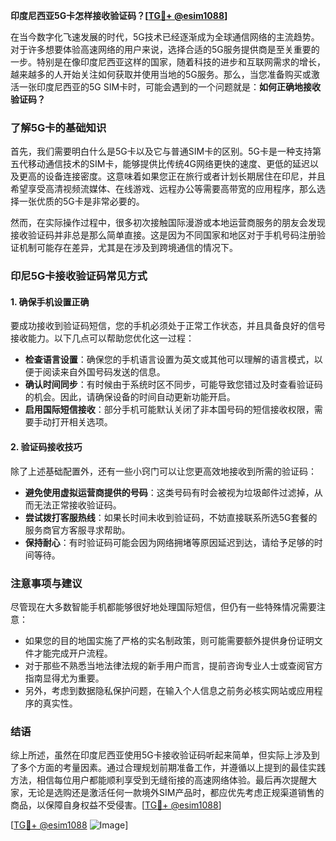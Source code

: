 **印度尼西亚5G卡怎样接收验证码？[[TG💪+ @esim1088](https://t.me/s/esim1088)]**

在当今数字化飞速发展的时代，5G技术已经逐渐成为全球通信网络的主流趋势。对于许多想要体验高速网络的用户来说，选择合适的5G服务提供商是至关重要的一步。特别是在像印度尼西亚这样的国家，随着科技的进步和互联网需求的增长，越来越多的人开始关注如何获取并使用当地的5G服务。那么，当您准备购买或激活一张印度尼西亚的5G SIM卡时，可能会遇到的一个问题就是：**如何正确地接收验证码？**

### 了解5G卡的基础知识

首先，我们需要明白什么是5G卡以及它与普通SIM卡的区别。5G卡是一种支持第五代移动通信技术的SIM卡，能够提供比传统4G网络更快的速度、更低的延迟以及更高的设备连接密度。这意味着如果您正在旅行或者计划长期居住在印尼，并且希望享受高清视频流媒体、在线游戏、远程办公等需要高带宽的应用程序，那么选择一张优质的5G卡是非常必要的。

然而，在实际操作过程中，很多初次接触国际漫游或本地运营商服务的朋友会发现接收验证码并非总是那么简单直接。这是因为不同国家和地区对于手机号码注册验证机制可能存在差异，尤其是在涉及到跨境通信的情况下。

### 印尼5G卡接收验证码常见方式

#### 1. 确保手机设置正确
要成功接收到验证码短信，您的手机必须处于正常工作状态，并且具备良好的信号接收能力。以下几点可以帮助您优化这一过程：
- **检查语言设置**：确保您的手机语言设置为英文或其他可以理解的语言模式，以便于阅读来自外国号码发送的信息。
- **确认时间同步**：有时候由于系统时区不同步，可能导致您错过及时查看验证码的机会。因此，请确保设备的时间自动更新功能开启。
- **启用国际短信接收**：部分手机可能默认关闭了非本国号码的短信接收权限，需要手动打开相关选项。

#### 2. 验证码接收技巧
除了上述基础配置外，还有一些小窍门可以让您更高效地接收到所需的验证码：
- **避免使用虚拟运营商提供的号码**：这类号码有时会被视为垃圾邮件过滤掉，从而无法正常接收验证码。
- **尝试拨打客服热线**：如果长时间未收到验证码，不妨直接联系所选5G套餐的服务商官方客服寻求帮助。
- **保持耐心**：有时验证码可能会因为网络拥堵等原因延迟到达，请给予足够的时间等待。

### 注意事项与建议

尽管现在大多数智能手机都能够很好地处理国际短信，但仍有一些特殊情况需要注意：
- 如果您的目的地国实施了严格的实名制政策，则可能需要额外提供身份证明文件才能完成开户流程。
- 对于那些不熟悉当地法律法规的新手用户而言，提前咨询专业人士或查阅官方指南显得尤为重要。
- 另外，考虑到数据隐私保护问题，在输入个人信息之前务必核实网站或应用程序的真实性。

### 结语

综上所述，虽然在印度尼西亚使用5G卡接收验证码听起来简单，但实际上涉及到了多个方面的考量因素。通过合理规划前期准备工作，并遵循以上提到的最佳实践方法，相信每位用户都能顺利享受到无缝衔接的高速网络体验。最后再次提醒大家，无论是选购还是激活任何一款境外SIM产品时，都应优先考虑正规渠道销售的商品，以保障自身权益不受侵害。[[TG💪+ @esim1088](https://t.me/s/esim1088)]

[[TG💪+ @esim1088](https://t.me/s/esim1088) ![Image](https://i.postimg.cc/4NQfJmqS/Snipaste-2025-05-13-00-14-12.png)]